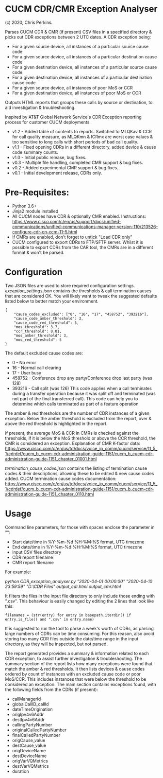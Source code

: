 # CUCM CDR/CMR Exception Analyser

(c) 2020, Chris Perkins.


Parses CUCM CDR & CMR (if present) CSV files in a specified directory & picks out CDR exceptions between 2 UTC dates. A CDR exception being:
* For a given source device, all instances of a particular source cause code
* For a given source device, all instances of a particular destination cause code
* For a given destination device, all instances of a particular source cause code
* For a given destination device, all instances of a particular destination cause code
* For a given source device, all instances of poor MoS or CCR
* For a given destination device, all instances of poor MoS or CCR

Outputs HTML reports that groups these calls by source or destination, to aid investigation & troubleshooting.

Inspired by AT&T Global Network Service's CDR Exception reporting process for customer CUCM deployments.

* v1.2 - Added table of contents to reports. Switched to MLQKav & CCR for call quality measure, as MLQKmn & ICRmx are worst case values & too sensitive to long calls with short periods of bad call quality.
* v1.1 - Fixed opening CDRs in a different directory, added device & cause code summary counts.
* v1.0 - Initial public release, bug fixes.
* v0.3 - Multiple file handling, completed CMR support & bug fixes.
* v0.2 - Added experimental CMR support & bug fixes.
* v0.1 - Initial development release, CDRs only.


# Pre-Requisites:
* Python 3.6+
* Jinja2 module installed
* All CUCM nodes have CDR & optionally CMR enabled. Instructions: https://www.cisco.com/c/en/us/support/docs/unified-communications/unified-communications-manager-version-110/213526-configure-cdr-on-ccm-11-5.html
* If CMRs are enabled, don't forget to untick "Load CDR only"
* CUCM configured to export CDRs to FTP/SFTP server. Whilst it is possible to export CDRs from the CAR tool, the CMRs are in a different format & won't be parsed.

# Configuration
Two JSON files are used to store required configuration settings.
_exception_settings.json_ contains the thresholds & call termination causes that are considered OK. You will likely want to tweak the suggested defaults listed below to better match your environment.

```
{
	"cause_codes_excluded": ["0", "16", "17", "458752", "393216"],
	"cause_code_amber_threshold": 3,
	"cause_code_red_threshold": 5,
	"mos_threshold": 3.7,
	"ccr_threshold": 0.01,
	"mos_amber_threshold": 3,
	"mos_red_threshold": 5
}
```

The default excluded cause codes are:
* 0 - No error
* 16 - Normal call clearing
* 17 - User busy
* 458752 - Conference drop any party/Conference drop last party (was 128)
* 393216 - Call split (was 126) This code applies when a call terminates during a transfer operation because it was split off and terminated (was not part of the final transferred call). This code can help you to determine which calls terminated as part of a feature operation

The amber & red thresholds are the number of CDR instances of a given exception. Below the amber threshold is excluded from the report, over & above the red threshold is highlighted in the report.

If present, the average MoS & CCR in CMRs is checked against the thresholds, if it is below the MoS threshold or above the CCR threshold, the CMR is considered an exception.
Explanation of CMR K-factor data: https://www.cisco.com/c/en/us/td/docs/voice_ip_comm/cucm/service/11_5_1/cdrdef/cucm_b_cucm-cdr-administration-guide-1151/cucm_b_cucm-cdr-administration-guide-1151_chapter_01001.html

_termination_cause_codes.json_ contains the listing of termination cause codes & their descriptions, allowing these to be edited & new cause codes added. CUCM termination cause codes documentation: https://www.cisco.com/c/en/us/td/docs/voice_ip_comm/cucm/service/11_5_1/cdrdef/cucm_b_cucm-cdr-administration-guide-1151/cucm_b_cucm-cdr-administration-guide-1151_chapter_0110.html

# Usage
Command line parameters, for those with spaces enclose the parameter in "":

* Start date/time in %Y-%m-%d %H:%M:%S format, UTC timezone
* End date/time in %Y-%m-%d %H:%M:%S format, UTC timezone
* Input CSV files directory
* CDR report filename
* CMR report filename

For example:

_python CDR_exception_analyser.py "2020-04-01 00:00:00" "2020-04-10 23:59:59" "D:\CDR Files" output_cdr.html output_cmr.html_

It filters the files in the input file directory to only include those ending with ".csv". This behaviour is easily changed by editing the 2 lines that look like this:
```
filenames = (str(entry) for entry in basepath.iterdir() if entry.is_file() and ".csv" in entry.name)
```

It is suggested to run the tool to parse a week's worth of CDRs, as parsing large numbers of CDRs can be time consuming. For this reason, also avoid storing too many CDR files outside the date/time range in the input directory, as they will be inspected, but not parsed.

The report generated provides a summary & information related to each CDR exception, to assist further investigation & troubleshooting.
The summary section of the report lists how many exceptions were found that match the amber & red thresholds. It then lists devices & cause codes ordered by count of instances with an excluded cause code or poor MoS/CCR. This includes instances that were below the threshold to be considered an exception.
The main section contains exceptions found, with the following fields from the CDRs (if present):

* callManagerId
* globalCallID_callId
* dateTimeOrigination
* origIpv4v6Addr
* destIpv4v6Addr
* callingPartyNumber
* originalCalledPartyNumber
* finalCalledPartyNumber
* origCause_value
* destCause_value
* origDeviceName
* destDeviceName
* origVarVQMetrics
* destVarVQMetrics
* duration